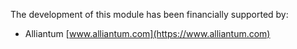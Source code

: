 The development of this module has been financially supported by:

- Alliantum [www.alliantum.com](https://www.alliantum.com)
